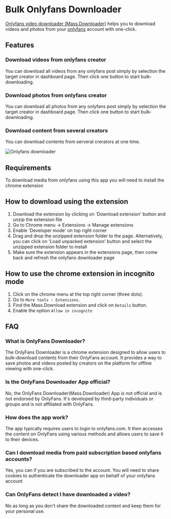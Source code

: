 # Bulk Onlyfans Downloader

[Onlyfans video downloader (Mass.Downloader)](https://www.hotfansdownload.com/) helps you to download videos and photos from your [onlyfans]([https://onlyfans.com](https://www.hotfansdownload.com/)) account with one-click.

## Features
### Download videos from onlyfans creator
You can download all videos from any onlyfans post simply by selection the target creator in dashboard page. Then click one button to start bulk-downloading. 
### Download photos from onlyfans creator
You can download all photos from any onlyfans post simply by selection the target creator in dashboard page. Then click one button to start bulk-downloading. 
### Download content from several creators
You can download contents from serveral crerators at one time.

![Onlyfans downloader](https://www.hotfansdownload.com/onlyfans-download/onlyfans-download.png)


## Requirements

To download media from onlyfans using this app you will need to install the chrome extension

## How to download using the extension

1. Download the extension by clicking on 'Download extension' button and unzip the extension file
2. Go to Chrome menu → Extensions → Manage extensions
3. Enable 'Developer mode' on top right corner
4. Drag and drop the unzipped extension folder to the page. Alternatively, you can click on 'Load unpacked extension' button and select the unzipped extension folder to install
5. Make sure the extension appears in the extensions page, then come back and refresh the onlyfans downloader page

## How to use the chrome extension in incognito mode

1. Click on the chrome menu at the top right corner (three dots).
2. Go to `More tools › Extensions`.
3. Find the Mass.Download extension and click on `Details` button.
4. Enable the option `Allow in incognito`

## FAQ

### What is OnlyFans Downloader?
The OnlyFans Downloader is a chrome extension designed to allow users to bulk-download contents from their OnlyFans account. It provides a way to save photos and videos posted by creators on the platform for offline viewing with one-click.

### Is the OnlyFans Downloader App official?
No, the OnlyFans Downloader(Mass.Downloader) App is not official and is not endorsed by OnlyFans. It's developed by third-party individuals or groups and is not affiliated with OnlyFans.

### How does the app work?
The app typically requires users to login to onlyfans.com. It then accesses the content on OnlyFans using various methods and allows users to save it to their devices.

### Can I download media from paid subscription based onlyfans accounts?
Yes, you can if you are subscribed to the account. You will need to share cookies to authenticate the downloader app on behalf of your onlyfans account

### Can OnlyFans detect I have downloaded a video?
No as long as you don't share the downloaded content and keep them for your personal use. 
